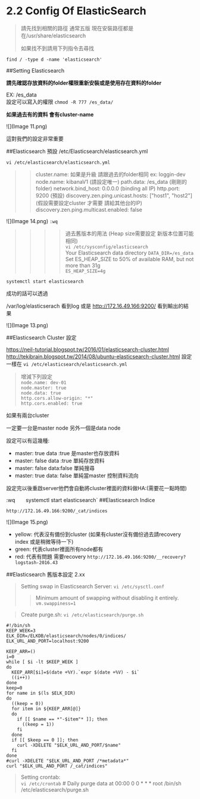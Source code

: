 # 2.2 Config Of ElasticSearch

>請先找到相關的路徑 
>通常五版 現在安裝路徑都是在/usr/share/elasticsearch     
>
>如果找不到請用下列指令去尋找

`find / -type d -name 'elasticsearch'`


##Setting Elasticsearch

**請先確認存放資料的folder權限重新安裝或是使用存在資料的folder** 

EX: /es_data    
設定可以寫入的權限
`chmod -R 777 /es_data/`

**如果過去有的資料 會有cluster-name**

![](Image 11.png)

這對我們的設定非常重要 

##Elasticsearch 預設 /etc/Elasticsearch/elasticsearch.yml



`vi /etc/elasticsearch/elasticsearch.yml`


>> cluster.name: 如果是升級 請跟過去的folder相同 ex: loggin-dev   
>> node.name: kibanaV1  (請設定唯一)
>> path.data: /es_data (剛剛的folder)
>> network.bind_host: 0.0.0.0 (binding all IP)
>> http.port: 9200 (預設)
>> discovery.zen.ping.unicast.hosts: ["host1", "host2"]  (假設需要設定cluster 才需要 請給其他台的IP)
>> discovery.zen.ping.multicast.enabled: false

![](Image 14.png)
`:wq`   



>>>>過去舊版本的用法 (Heap size需要設定 新版本位置可能相同)    
`vi /etc/sysconfig/elasticsearch`   
  Your Elasticsearch data directory
`DATA_DIR=/es_data`   
  Set ES_HEAP_SIZE to 50% of available RAM, but not more than 31g     
`ES_HEAP_SIZE=4g`

`systemctl start elasticsearch`

成功的話可以透過

/var/log/elasticserach 看到log 或是 http://172.16.49.166:9200/ 看到輸出的結果

![](Image 13.png)

##Elasticsearch Cluster 設定

https://neil-tutorial.blogspot.tw/2016/01/elasticsearch-cluster.html
http://tekibrain.blogspot.tw/2014/08/ubuntu-elasticsearch-cluster.html
設定一樣在
`vi /etc/elasticsearch/elasticsearch.yml`

>增減下列設定   
`node.name: dev-01`   
`node.master: true`   
`node.data: true`   
`http.cors.allow-origin: "*"`   
`http.cors.enabled: true`   

如果有兩台cluster

一定要一台是master node  另外一個是data node

設定可以有這幾種:

* master: true data :true 是master也存放資料
* master: false data :true 單純存放資料
* master: false data:false 單純搜尋
* master: true data: false 單純當master 控制資料流向


設定完以後重啟server他們會自動將cluster裡面的資料做HA:(需要花一點時間)

:wq`   
`systemctl start elasticsearch`
##Elasticsearch Indice


`http://172.16.49.166:9200/_cat/indices`

![](Image 15.png)

* yellow: 代表沒有備份到cluster (如果有cluster沒有備份過去請recovery index 或是稍微等待一下)
* green: 代表cluster裡面所有node都有
* red: 代表有問題 需要recovery
`http://172.16.49.166:9200/__recovery?logstash-2016.43`

##Elasticsearch 舊版本設定 2.xx

>Setting swap in Elasticsearch Server:
`vi /etc/sysctl.conf`
>>Minimum amount of swapping without disabling it entirely.
`vm.swappiness=1`     
    
    
>Create purge.sh:
  `vi /etc/elasticsearch/purge.sh`
  
  
    #!/bin/sh
    KEEP_WEEK=3
    ELK_DIR=/ELKDB/elasticsearch/nodes/0/indices/
    ELK_URL_AND_PORT=localhost:9200

    KEEP_ARR=()
    i=0
    while [ $i -lt $KEEP_WEEK ]
    do
      KEEP_ARR[$i]=$(date +%Y).`expr $(date +%V) - $i`
      ((i++))
    done
    keep=0
    for name in $(ls $ELK_DIR)
    do
      ((keep = 0))
      for item in ${KEEP_ARR[@]}
      do
        if [[ $name == *"-$item"* ]]; then
          ((keep = 1))
        fi
      done 
      if [[ $keep == 0 ]]; then
        curl -XDELETE "$ELK_URL_AND_PORT/$name"
      fi
    done
    #curl -XDELETE "$ELK_URL_AND_PORT /*metadata*"
    curl "$ELK_URL_AND_PORT /_cat/indices"

>Setting crontab:   
`vi /etc/crontab`
    # Daily purge data at 00:00
    0 0 * * * root /bin/sh /etc/elasticsearch/purge.sh



    